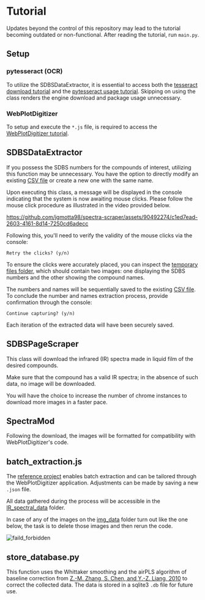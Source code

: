 # Tutorial

Updates beyond the control of this repository may lead to the tutorial becoming outdated or non-functional. After reading the tutorial, run `main.py`.

## Setup

### pytesseract (OCR)

To utilize the SDBSDataExtractor, it is essential to access both the [tesseract download tutorial](https://tesseract-ocr.github.io/tessdoc/Installation.html) and the [pytesseract usage tutorial](https://github.com/madmaze/pytesseract?tab=readme-ov-file). Skipping on using the class renders the engine download and package usage unnecessary.

### WebPlotDigitizer

To setup and execute the `*.js` file, is required to access the [WebPlotDigitizer tutorial](https://github.com/ankitrohatgi/WebPlotDigitizer/blob/master/node_examples/README.md).

## SDBSDataExtractor

If you possess the SDBS numbers for the compounds of interest, utilizing this function may be unnecessary. You have the option to directly modify an existing [CSV file](/IR_spectral_data/comp_sdbs_no.csv) or create a new one with the same name.

Upon executing this class, a message will be displayed in the console indicating that the system is now awaiting mouse clicks. Please follow the mouse click procedure as illustrated in the video provided below.

https://github.com/jgmotta98/spectra-scraper/assets/90492274/c1ed7ead-2603-4161-8d14-7250cd6adecc

Following this, you'll need to verify the validity of the mouse clicks via the console:

    Retry the clicks? (y/n)

To ensure the clicks were accurately placed, you can inspect the [temporary files folder](/temp_files/), which should contain two images: one displaying the SDBS numbers and the other showing the compound names.

The numbers and names will be sequentially saved to the existing [CSV file](/IR_spectral_data/comp_sdbs_no.csv). To conclude the number and names extraction process, provide confirmation through the console:

    Continue capturing? (y/n)

Each iteration of the extracted data will have been securely saved.

## SDBSPageScraper

This class will download the infrared (IR) spectra made in liquid film of the desired compounds.

Make sure that the compound has a valid IR spectra; in the absence of such data, no image will be downloaded.

You will have the choice to increase the number of chrome instances to download more images in a faster pace.

## SpectraMod

Following the download, the images will be formatted for compatibility with WebPlotDigitizer's code.

## batch_extraction.js

The [reference project](/IR_spectral_data/reference_project.json) enables batch extraction and can be tailored through the WebPlotDigitizer application. Adjustments can be made by saving a new `.json` file.

All data gathered during the process will be accessible in the [IR_spectral_data](/IR_spectral_data) folder.

In case of any of the images on the [img_data](/IR_spectral_data/img_data/) folder turn out like the one below, the task is to delete those images and then rerun the code.

![faild_forbidden](https://github.com/jgmotta98/spectra-scraper/assets/90492274/6cd60ace-a854-4464-aa99-18c8808ddba1)

## store_database.py

This function uses the Whittaker smoothing and the airPLS algorithm of baseline correction from [Z.-M. Zhang, S. Chen, and Y.-Z. Liang, 2010](https://doi.org/10.1039/B922045C) to correct the collected data. The data is stored in a sqlite3 `.db` file for future use.
